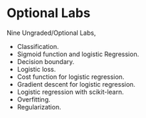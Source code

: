 # Optional Labs

Nine Ungraded/Optional Labs,

* Classification.
* Sigmoid function and logistic Regression.
* Decision boundary.
* Logistic loss.
* Cost function for logistic regression.
* Gradient descent for logistic regression.
* Logistic regression with scikit-learn.
* Overfitting.
* Regularization.
